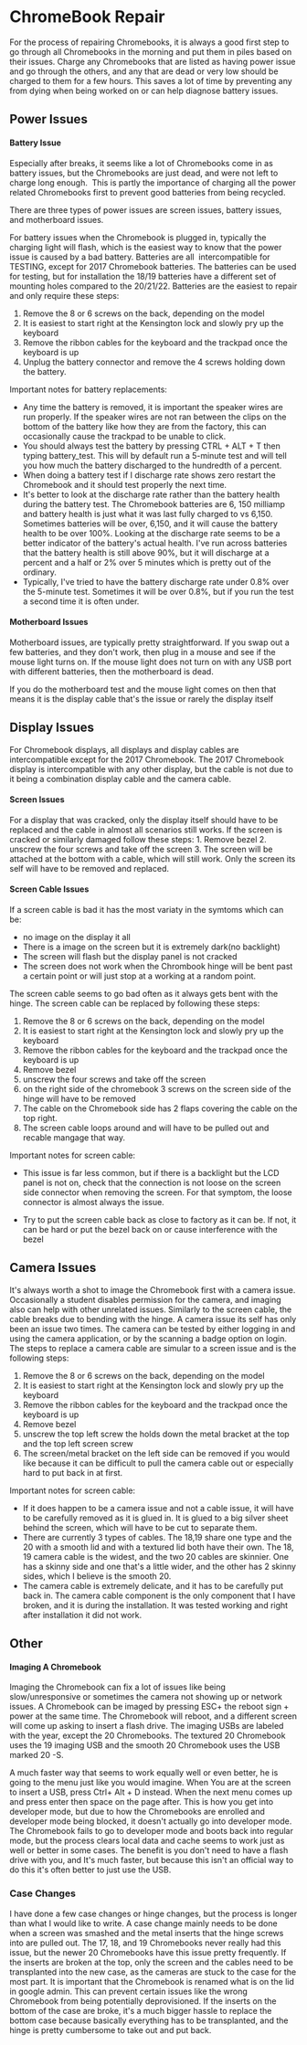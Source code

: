 # ChromeBook Repair
For the process of repairing Chromebooks, it is always a good first step to go through all Chromebooks in the morning and put them in piles based on their issues. Charge any Chromebooks that are listed as having power issue and go through the others, and any that are dead or very low should be charged to them for a few hours. This saves a lot of time by preventing any from dying when being worked on or can help diagnose battery issues.

## Power Issues
#### Battery Issue
Especially after breaks, it seems like a lot of Chromebooks come in as battery issues, but the Chromebooks are just dead, and were not left to charge long enough.  This is partly the importance of charging all the power related Chromebooks first to prevent good batteries from being recycled. 

There are three types of power issues are screen issues, battery issues, and motherboard issues.

For battery issues when the Chromebook is plugged in, typically the charging light will flash, which is the easiest way to know that the power issue is caused by a bad battery. Batteries are all  intercompatible for TESTING, except for 2017 Chromebook batteries. The batteries can be used for testing, but for installation the 18/19 batteries have a different set of mounting holes compared to the 20/21/22. Batteries are the easiest to repair and only require these steps:
1.  Remove the 8 or 6 screws on the back, depending on the model
2.  It is easiest to start right at the Kensington lock and slowly pry up the keyboard
3.  Remove the ribbon cables for the keyboard and the trackpad once the keyboard is up
4.  Unplug the battery connector and remove the 4 screws holding down the battery.

Important notes for battery replacements:
-   Any time the battery is removed, it is important the speaker wires are run properly. If the speaker wires are not ran between the clips on the bottom of the battery like how they are from the factory, this can occasionally cause the trackpad to be unable to click.
-   You should always test the battery by pressing CTRL + ALT + T then typing battery_test. This will by default run a 5-minute test and will tell you how much the battery discharged to the hundredth of a percent. 
-   When doing a battery test if I discharge rate shows zero restart the Chromebook and it should test properly the next time.
-   It's better to look at the discharge rate rather than the battery health during the battery test. The Chromebook batteries are 6, 150 milliamp and battery health is just what it was last fully charged to vs 6,150. Sometimes batteries will be over, 6,150, and it will cause the battery health to be over 100%. Looking at the discharge rate seems to be a better indicator of the battery's actual health. I've run across batteries that the battery health is still above 90%, but it will discharge at a percent and a half or 2% over 5 minutes which is pretty out of the ordinary.
- Typically, I've tried to have the battery discharge rate under 0.8% over the 5-minute test. Sometimes it will be over 0.8%, but if you run the test a second time it is often under.

#### Motherboard Issues
Motherboard issues, are typically pretty straightforward. If you swap out a few batteries, and they don't work, then plug in a mouse and see if the mouse light turns on. If the mouse light does not turn on with any USB port with different batteries, then the motherboard is dead.

If you do the motherboard test and the mouse light comes on then that means it is the display cable that's the issue or rarely the display itself

## Display Issues
For Chromebook displays, all displays and display cables are intercompatible except for the 2017 Chromebook. The 2017 Chromebook display is intercompatible with any other display, but the cable is not due to it being a combination display cable and the camera cable. 

#### Screen Issues
For a display that was cracked, only the display itself should have to be replaced and the cable in almost all scenarios still works. If the screen is cracked or similarly damaged follow these steps:
    1. Remove bezel
    2. unscrew the four screws and take off the screen
    3. The screen will be attached at the bottom with a cable, which will still work. Only the screen its self will have to be removed and replaced.

#### Screen Cable Issues

If a screen cable is bad it has the most variaty in the symtoms which can be: 
-  no image on the display it all
- There is a image on the screen but it is extremely dark(no backlight) 
- The screen will flash but the display panel is not cracked
- The screen does not work when the Chrombook hinge will be bent past a certain point or will just stop at a working at a random point.

The screen cable seems to go bad often as it always gets bent with the hinge. The screen cable can be replaced by following these steps:
1.  Remove the 8 or 6 screws on the back, depending on the model
2.  It is easiest to start right at the Kensington lock and slowly pry up the keyboard
3.  Remove the ribbon cables for the keyboard and the trackpad once the keyboard is up
4. Remove bezel
5. unscrew the four screws and take off the screen
6. on the right side of the chromebook 3 screws on the screen side of the hinge will have to be removed 
7. The cable on the Chromebook side has 2 flaps covering the cable on the top right. 
8. The screen cable loops around and will have to be pulled out and recable mangage that way.

Important notes for screen cable:
- This issue is far less common, but if there is a backlight but the LCD panel is not on, check that the connection is not loose on the screen side connector when removing the screen. For that symptom, the loose connector is almost always the issue.

- Try to put the screen cable back as close to factory as it can be. If not, it can be hard or put the bezel back on or cause interference with the bezel

## Camera Issues
It's always worth a shot to image the Chromebook first with a camera issue. Occasionally a student disables permission for the camera, and imaging also can help with other unrelated issues. Similarly to the screen cable, the cable breaks due to bending with the hinge. A camera issue its self has only been an issue two times. The camera can be tested by either logging in and using the camera application, or by the scanning a badge option on login.
The steps to replace a camera cable are simular to a screen issue and is the following steps:

  1.  Remove the 8 or 6 screws on the back, depending on the model
2.  It is easiest to start right at the Kensington lock and slowly pry up the keyboard
3.  Remove the ribbon cables for the keyboard and the trackpad once the keyboard is up
4. Remove bezel
5. unscrew the top left screw the holds down the metal bracket at the top and the top left screen screw
6. The  screen/metal bracket on the left side can be removed if you would like because it can be difficult to pull the camera cable out or especially hard to put back in at first.
  
Important notes for screen cable:
- If it does happen to be a camera issue and not a cable issue, it will have to be carefully removed as it is glued in. It is glued to a big silver sheet behind the screen, which will have to be cut to separate them.
- There are currently 3 types of cables. The 18,19 share one type and the 20 with a smooth lid and with a textured lid both have their own. The 18, 19 camera cable is the widest, and the two 20 cables are skinnier. One has a skinny side and one that's a little wider, and the other has 2 skinny sides, which I believe is the smooth 20.
- The camera cable is extremely delicate, and it has to be carefully put back in. The camera cable component is the only component that I have broken, and it is during the installation. It was tested working and right after installation it did not work.
## Other
#### Imaging A Chromebook
Imaging the Chromebook can fix a lot of issues like being slow/unresponsive or sometimes the camera not showing up or network issues. A Chromebook can be imaged by pressing ESC+ the reboot sign + power at the same time. The Chromebook will reboot, and a different screen will come up asking to insert a flash drive. The imaging USBs are labeled with the year, except the 20 Chromebooks. The textured 20 Chromebook uses the 19 imaging USB and the smooth 20 Chromebook uses the USB marked 20 -S.

A much faster way that seems to work equally well or even better, he is going to the menu just like you would imagine. When You are at the screen to insert a USB, press Ctrl+ Alt + D instead. When the next menu comes up and press enter then space on the page after. This is how you get into developer mode, but due to how the Chromebooks are enrolled and developer mode being blocked, it doesn't actually go into developer mode. The Chromebook fails to go to developer mode and boots back into regular mode, but the process clears local data and cache seems to work just as well or better in some cases. The benefit is you don't need to have a flash drive with you, and It's much faster, but because this isn't an official way to do this it's often better to just use the USB.

### Case Changes
I have done a few case changes or hinge changes, but the process is longer than what I would like to write. A case change mainly needs to be done when a screen was smashed and the metal inserts that the hinge screws into are pulled out. The 17, 18, and 19 Chromebooks never really had this issue, but the newer 20 Chromebooks have this issue pretty frequently. If the inserts are broken at the top, only the screen and the cables need to be transplanted into the new case, as the cameras are stuck to the case for the most part. It is important that the Chromebook is renamed what is on the lid in google admin. This can prevent certain issues like the wrong Chromebook from being potentially deprovisioned. If the inserts on the bottom of the case are broke, it's a much bigger hassle to replace the bottom case because basically everything has to be transplanted, and the hinge is pretty cumbersome to take out and put back.
